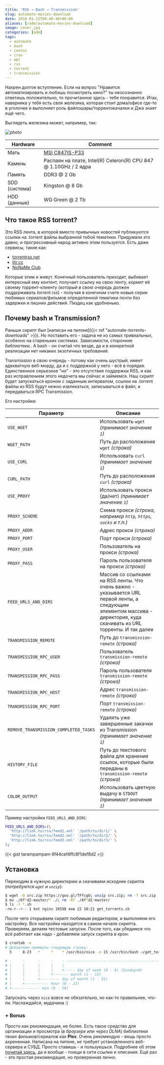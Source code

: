 ```yaml
---
title: 'RSS → Bash → Transmission'
slug: automate-movies-download
date: 2016-01-22T06:40:48+00:00
aliases: [/adm/automate-movies-download]
image: cover.jpg
categories: [adm]
tags:
  - automate
  - bash
  - centos
  - cron
  - mbl
  - rss
  - torrent
  - transmission
---
```


Нахрен долгое вступление. Если на вопрос "Нравится автоматизировать и любишь посмотреть кино?" ты неосознанно ответишь положительно, то прочитанное здесь - тебе понравится. Итак, наверняка у тебя есть своя железяка, которая стоит дома/офисе где-то в уголочке и выполняет роль файлошары/торрентокачалки и Джа знает ещё чего.

<!--more-->

Выглядеть железяка может, например, так:

![photo](https://hsto.org/webt/jh/6r/op/jh6ropq-xh3wzvjgerxtpi_06t4.jpeg)

Hardware      | Comment
------------- | -----
Мать          | [MSI C847IS-P33](http://ru.msi.com/product/motherboard/C847ISP33.html#hero-overview)
Камень        | Распаян на плате, Intel(R) Celeron(R) CPU 847 @ 1.10GHz / 2 ядра
Память        | DDR3 @ 2 Gb
SDD (система) | Kingston @ 8 Gb
HDD (данные)  | WG Green @ 2 Tb

## Что такое RSS torrent?

Это RSS лента, в которой вместо привычных новостей публикуются ссылки на .torrent файлы выбранной тобой тематики. Придумали это давно, и прогрессивный народ активно этим пользуется. Есть даже сервисы, такие как:

* [torrentrss.net](http://torrentrss.net/)
* [litr.cc](http://litr.cc/)
* [NoNaMe Club](http://nnm-club.me/forum/viewtopic.php?t=192770)

Которые этим и живут. Конечный пользователь приходит, выбивает интересный ему контент, получает ссылку на свою ленту, кормит её своему торрент-клиенту (_который в свою очередь должен поддерживать torrent rss_) - получая в конечном счете новые серии любимых сериалов/фильмов определенной тематики почти без задержки и лишних действий. Пиздец как удобненько.

## Почему bash и Transmission?

Раньше скрипт был [написан на питоне]({{< ref "automate-torrents-downloads" >}}). Но поставить его - задача не из самых тривиальных, особенно на стареньких системах. Зависимости, сторонние библиотеки.. А bash - он считай что везде, да и в конкретной реализации нет никаких экзотичных требований.

Transmission в свою очередь - потому как очень шустрый, имеет адекватную веб-морду, да и с поддержкой у него - всё в порядке. Единственное серьезное "но" - это отсутствие поддержки RSS, и как раз исправлением этого недочета мы сейчас и займемся. Наш скрипт будет запускаться кроном с заданным интервалом, ссылки на .torrent файлы из RSS будут нежно извлекаться, записываться в файл, и передаваться RPC Transmission.

Его настройки:

Параметр | Описание
-------- | --------
`USE_WGET` | Использовать `wget` _(принимает значение `1`)_
`WGET_PATH` | Путь до расположения `wget` _(строка)_
`USE_CURL` | Использовать `curl` _(принимает значение `1`)_
`CURL_PATH` | Путь до расположения `curl` _(строка)_
`USE_PROXY` | Использовать прокси (да/нет) _(принимает значение `1`)_
`PROXY_SCHEME` | Схема прокси _(строка, например `http`, `https`, `socks` и т.п.)_
`PROXY_ADDR` | Адрес прокси _(строка)_
`PROXY_PORT` | Порт прокси _(строка)_
`PROXY_USER` | Пользователь на прокси _(строка)_
`PROXY_PASS` | Пароль пользователя на прокси _(строка)_
`FEED_URLS_AND_DIRS` | Массив со ссылками на RSS ленты. Что очень важно - указывается URL первой ленты, а следующим элементом массива - директория, куда скачивать из URL торренты. И так далее
`TRANSMISSION_REMOTE` | Путь до `transmission-remote` _(строка)_
`TRANSMISSION_RPC_USER` | Пользователь `transmission-remote` _(строка)_
`TRANSMISSION_RPC_PASS` | Пароль пользователя `transmission-remote` _(строка)_
`TRANSMISSION_RPC_HOST` | Адрес `transmission-remote` _(строка)_
`TRANSMISSION_RPC_PORT` | Порт `transmission-remote` _(строка)_
`REMOVE_TRANSMISSION_COMPLETED_TASKS` | Удалять уже завершенные закачки из Transmission _(принимает значение `1`)_
`HISTORY_FILE` | Путь до текстового файла для хранения ссылок, которые были переданы в `transmission-remote` _(строка)_
`COLOR_OUTPUT` | Использовать цветную выдачу в `STDOUT` _(принимает значения `1`)_

Пример настройки `FEED_URLS_AND_DIRS`:

```bash
FEED_URLS_AND_DIRS=(\
  'http://link.to/rss/feed1.xml' '/path/to/dir1/' \
  'http://link.to/rss/feed2.xml' '/path/to/dir2/' \
  'http://link.to/rss/feed3.xml' '/path/to/dir3/' \
);
```

{{< gist tarampampam 6f44cef4ffc8f1def8d2 >}}

## Установка

Переходим в нужную директорию и скачиваем исходник скрипта (_потребуются `wget` и `unzip`_):

```bash
$ wget -O src.zip https://goo.gl/TFfcgU; unzip src.zip; rm -f src.zip
$ mv ./6f*d2-master/* ./; rm -Rf ./6f*d2-master/
$ ls -l *.sh
-rw-r--r-- 1 kot nginx 10598 янв 22 10:21 get_torrents.sh
```

После чего открываем скрипт любимым редактором, и выполняем его настройку. Все настройки находятся в самом начале скрипта. Проверяем, делаем тестовые запуски. После того, как убедимся что всё работает как надо - добавляем запуск скрипта в крон:

```bash
$ crontab -e
# Добавляем примерно следующую строку:
  5     8-23   *     *    * /usr/bin/nice -n 15 /usr/bin/bash ~/get_torrents.sh

# -     -      -     -    - ----------------------------------------------------------------
# |     |      |     |    |
# |     |      |     |    +----- day of week (0 - 6) (Sunday=0)
# |     |      |     +------- month (1 - 12)
# |     |      +--------- day of month (1 - 31)
# |     +----------- hour (0 - 23)
# +------------- min (0 - 59)
```

Запускать через `nice` вовсе не обязательно, но как-то правильнее, что-ли. Наслаждайся, мудачина :)

### + Bonus

Просто как рекомендация, не более. Есть такое средство для организации и просмотра (_в браузере или через DLNA_) библиотеки твоих фильмов/сериалов как **Plex**. Очень рекомендую - вещь просто ахрененная. Написана на питоне, не требует установленного веб-сервера и СУБД. Просто ставишь - и пользуешься. Подробнее об этом [почитай здесь](https://plex.tv/features), да и вообще - поищи в сети ссылки и описания. Ещё раз - это простая рекомендация, но проверенная лично.
